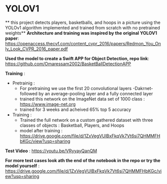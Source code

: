 # YOLOV1
** this project detects players, basketballs, and hoops in a picture using the YOLOv1 algorithm implemented and trained from scratch with no pretrained weights**
**Architecture and training was inspired by the original YOLOV1 paper**: https://openaccess.thecvf.com/content_cvpr_2016/papers/Redmon_You_Only_Look_CVPR_2016_paper.pdf

**Used the model to create a Swift APP for Object Detection, repo link**: https://github.com/Omaressam2002/BasketBallDetectionAPP 

**Training** :
- Pretrainig :
  - For pretraining we use the first 20 convolutional layers -Dakrnet- followed by an average-pooling layer and a fully connected layer 
  - trained this network on the ImageNet data set of 1000 class : https://www.image-net.org 
  - trained for 3 weeks and acheived 65% top 5 accuracy
- Training :
  - Trained the full network on a custom gathered dataset with three classes of objects : Basketball, Players, and Hoops
  - model after training : https://drive.google.com/file/d/1ZxVegVUlBxFkqVk7Vt6si7QHMMFHbKGc/view?usp=sharing

**Test Video** : https://youtu.be/VRyyayQanQM

**For more test cases look ath the end of the notebook in the repo or try the model yourself** : https://drive.google.com/file/d/1ZxVegVUlBxFkqVk7Vt6si7QHMMFHbKGc/view?usp=sharing 

